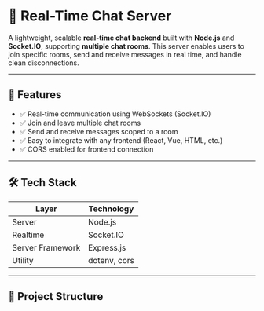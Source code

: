 # 💬 Real-Time Chat Server

A lightweight, scalable **real-time chat backend** built with **Node.js** and **Socket.IO**, supporting **multiple chat rooms**. This server enables users to join specific rooms, send and receive messages in real time, and handle clean disconnections.

---

## 🚀 Features

- ✅ Real-time communication using WebSockets (Socket.IO)
- ✅ Join and leave multiple chat rooms
- ✅ Send and receive messages scoped to a room
- ✅ Easy to integrate with any frontend (React, Vue, HTML, etc.)
- ✅ CORS enabled for frontend connection

---

## 🛠 Tech Stack

| Layer       | Technology     |
|-------------|----------------|
| Server      | Node.js        |
| Realtime    | Socket.IO      |
| Server Framework | Express.js |
| Utility     | dotenv, cors   |

---

## 📁 Project Structure

